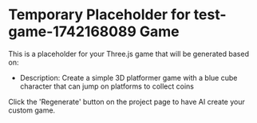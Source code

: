 
# Temporary Placeholder for test-game-1742168089 Game

This is a placeholder for your Three.js game that will be generated based on:
- Description: Create a simple 3D platformer game with a blue cube character that can jump on platforms to collect coins

Click the 'Regenerate' button on the project page to have AI create your custom game.
